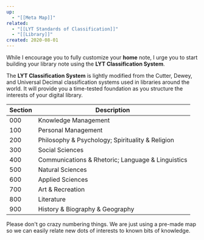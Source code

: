```yaml
---
up:
  - "[[Meta Map]]"
related:
  - "[[LYT Standards of Classification]]"
  - "[[Library]]"
created: 2020-08-01
---
```

 While I encourage you to fully customize your **home** note, I urge you to start building your library note using the **LYT Classification System**.  

The **LYT Classification System** is lightly modified from the Cutter, Dewey, and Universal Decimal classification systems used in libraries around the world. It will provide you a time-tested foundation as you structure the interests of your digital library.

| Section | Description                                       |
| ------- | ------------------------------------------------- |
| 000     | Knowledge Management                              | 
| 100     | Personal Management                               |
| 200     | Philosophy & Psychology; Spirituality & Religion  |
| 300     | Social Sciences                                   |
| 400     | Communications & Rhetoric; Language & Linguistics |
| 500     | Natural Sciences                                  |
| 600     | Applied Sciences                                  |
| 700     | Art & Recreation                                  |
| 800     | Literature                                        |
| 900     | History & Biography & Geography                   |

Please don't go crazy numbering things. We are just using a pre-made map so we can easily relate new dots of interests to known bits of knowledge. 

